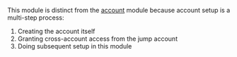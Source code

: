 This module is distinct from the [account](../account/) module because account setup is a multi-step process:

1. Creating the account itself
1. Granting cross-account access from the jump account
1. Doing subsequent setup in this module
